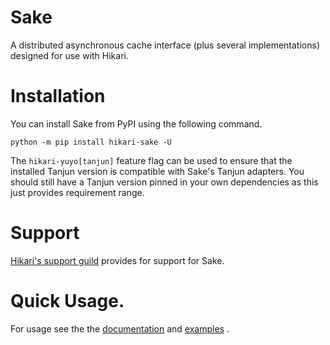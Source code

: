 # Sake

A distributed asynchronous cache interface (plus several implementations) designed for use with Hikari.

# Installation

You can install Sake from PyPI using the following command.

```
python -m pip install hikari-sake -U
```

The `hikari-yuyo[tanjun]` feature flag can be used to ensure that the installed Tanjun version
is compatible with Sake's Tanjun adapters. You should still have a Tanjun version pinned in
your own dependencies as this just provides requirement range.

# Support

[Hikari's support guild](https://discord.gg/hikari) provides for support for Sake.

# Quick Usage.

For usage see the the [documentation](https://fasterspeeding.github.io/Sake/) and
[examples](https://github.com/FasterSpeeding/Sake/tree/master/examples) .
